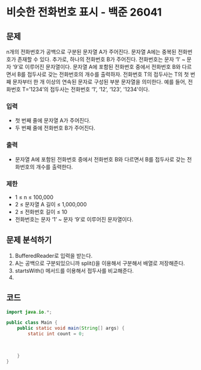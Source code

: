 # 비슷한 전화번호 표시 - 백준 26041
## 문제
n개의 전화번호가 공백으로 구분된 문자열 A가 주어진다. 문자열 A에는 중복된 전화번호가 존재할 수 있다. 추가로, 하나의 전화번호 B가 주어진다.
전화번호는 문자 ‘1’ ~ 문자 ‘9’로 이루어진 문자열이다. 문자열 A에 포함된 전화번호 중에서 전화번호 B와 다르면서 B를 접두사로 갖는 전화번호의 개수를 출력하자.
전화번호 T의 접두사는 T의 첫 번째 문자부터 한 개 이상의 연속된 문자로 구성된 부분 문자열을 의미한다. 예를 들어, 전화번호 T=’1234’의 접두사는 전화번호 ‘1’, ‘12’, ‘123’, '1234'이다.

### 입력
- 첫 번째 줄에 문자열 A가 주어진다.
- 두 번째 줄에 전화번호 B가 주어진다.
### 출력
- 문자열 A에 포함된 전화번호 중에서 전화번호 B와 다르면서 B를 접두사로 갖는 전화번호의 개수를 출력한다.
### 제한
- 1 ≤ n ≤ 100,000
- 2 ≤ 문자열 A 길이 ≤ 1,000,000
- 2 ≤ 전화번호 길이 ≤ 10
- 전화번호는 문자 ‘1’ ~ 문자 ‘9’로 이루어진 문자열이다.

## 문제 분석하기
1. BufferedReader로 입력을 받는다.
2. A는 공백으로 구분되있으니까 split()을 이용해서 구분해서 배열로 저장해준다.
3. startsWith() 메서드를 이용해서 접두사를 비교해준다.
4. 

## 코드
```java
import java.io.*;

public class Main {
	public static void main(String[] args) {
		static int count = 0;

		
		
	}
}
```